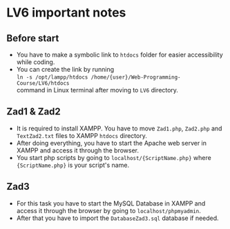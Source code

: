 # **LV6 important notes**

## Before start

- You have to make a symbolic link to `htdocs` folder for easier accessibility while coding.
- You can create the link by running<br>
`ln -s /opt/lampp/htdocs /home/{user}/Web-Programming-Course/LV6/htdocs`<br>
command in Linux terminal after moving to `LV6` directory.

## Zad1 & Zad2

- It is required to install XAMPP. You have to move `Zad1.php`, `Zad2.php` and `TextZad2.txt` files to XAMPP `htdocs` directory.
- After doing everything, you have to start the Apache web server in XAMPP and access it through the browser.
- You start php scripts by going to `localhost/{ScriptName.php}` where `{ScriptName.php}` is your script's name.

## Zad3

- For this task you have to start the MySQL Database in XAMPP and access it through the browser by going to `localhost/phpmyadmin`.
- After that you have to import the `DatabaseZad3.sql` database if needed.
